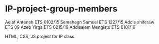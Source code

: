 # IP-project-group-members
Aelaf Anteneh ETS 0102/15
Semahegn Samuel ETS 1227/15
Addis shiferaw ETS 09
Azeb Yirga ETS 0215/16
Addisalem Mengistu ETS 0101/16


HTML, CSS, JS project for IP class
